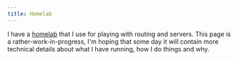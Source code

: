 ```yaml
---
title: Homelab
---
```


I have a [homelab](https://www.reddit.com/r/homelab/) that I use for playing
with routing and servers. This page is a rather-work-in-progress, I'm hoping
that some day it will contain more technical details about what I have running,
how I do things and why.

